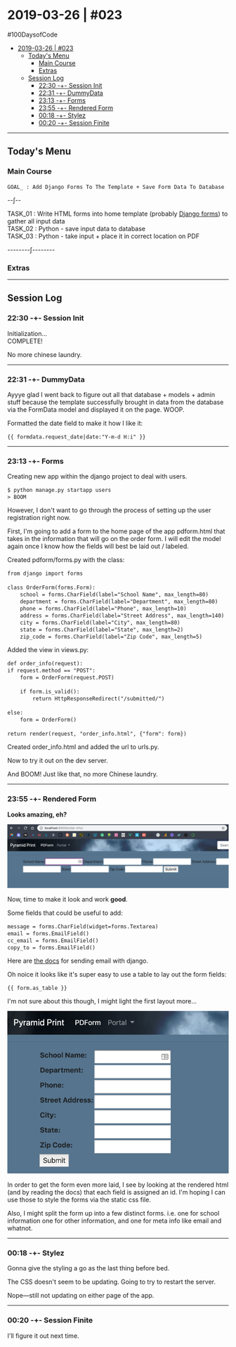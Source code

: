 # 2019-03-26 | #023

\#100DaysofCode

- [2019-03-26 | #023](#2019-03-26--023)
  - [Today's Menu](#todays-menu)
    - [Main Course](#main-course)
    - [Extras](#extras)
  - [Session Log](#session-log)
    - [22:30 -+- Session Init](#2230----session-init)
    - [22:31 -+- DummyData](#2231----dummydata)
    - [23:13 -+- Forms](#2313----forms)
    - [23:55 -+- Rendered Form](#2355----rendered-form)
    - [00:18 -+- Stylez](#0018----stylez)
    - [00:20 -+- Session Finite](#0020----session-finite)

---

## Today's Menu

### Main Course

    GOAL_ : Add Django Forms To The Template + Save Form Data To Database
--∫--

TASK_01 : Write HTML forms into home template (probably [Django forms](https://docs.djangoproject.com/en/2.1/topics/forms/)) to gather all input data  
TASK_02 : Python - save input data to database  
TASK_03 : Python - take input + place it in correct location on PDF  

--------∫--------

### Extras

---

## Session Log

### 22:30 -+- Session Init

Initialization...  
COMPLETE!

No more chinese laundry.

---

### 22:31 -+- DummyData

Ayyye glad I went back to figure out all that database + models + admin stuff because the template successfully brought in data from the database via the FormData model and displayed it on the page. WOOP.

Formatted the date field to make it how I like it:

    {{ formdata.request_date|date:"Y-m-d H:i" }}

---

### 23:13 -+- Forms

Creating new app within the django project to deal with users.

    $ python manage.py startapp users
    > BOOM

However, I don't want to go through the process of setting up the user registration right now.

First, I'm going to add a form to the home page of the app pdform.html that takes in the information that will go on the order form. I will edit the model again once I know how the fields will best be laid out / labeled.

Created pdform/forms.py with the class:

    from django import forms

    class OrderForm(forms.Form):
        school = forms.CharField(label="School Name", max_length=80)
        department = forms.CharField(label="Department", max_length=80)
        phone = forms.CharField(label="Phone", max_length=10)
        address = forms.CharField(label="Street Address", max_length=140)
        city = forms.CharField(label="City", max_length=80)
        state = forms.CharField(label="State", max_length=2)
        zip_code = forms.CharField(label="Zip Code", max_length=5)

Added the view in views.py:

    def order_info(request):
    if request.method == "POST":
        form = OrderForm(request.POST)

        if form.is_valid():
            return HttpResponseRedirect("/submitted/")

    else:
        form = OrderForm()

    return render(request, "order_info.html", {"form": form})

Created order_info.html and added the url to urls.py.

Now to try it out on the dev server.

And BOOM! Just like that, no more Chinese laundry.

---

### 23:55 -+- Rendered Form

**Looks amazing, eh?**

![One Nice Form](form_is_complete.png)

Now, time to make it look and work **good**.

Some fields that could be useful to add:  

    message = forms.CharField(widget=forms.Textarea)
    email = forms.EmailField()
    cc_email = forms.EmailField()
    copy_to = forms.EmailField()

Here are [the docs](https://docs.djangoproject.com/en/2.1/topics/email/) for sending email with django.

Oh noice it looks like it's super easy to use a table to lay out the form fields:

    {{ form.as_table }}

I'm not sure about this though, I might light the first layout more...

![Form Got Laid](form_got_laid.png)

In order to get the form even more laid, I see by looking at the rendered html (and by reading the docs) that each field is assigned an id. I'm hoping I can use those to style the forms via the static css file.

Also, I might split the form up into a few distinct forms. i.e. one for school information one for other information, and one for meta info like email and whatnot.

---

### 00:18 -+- Stylez

Gonna give the styling a go as the last thing before bed.

The CSS doesn't seem to be updating. Going to try to restart the server.

Nope—still not updating on either page of the app.

---

### 00:20 -+- Session Finite

I'll figure it out next time.
